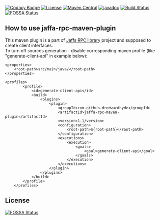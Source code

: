 [![Codacy Badge](https://api.codacy.com/project/badge/Grade/bfa0c04380ff44c69c51550add0f3116)](https://app.codacy.com/manual/dredwardhyde/jaffa-rpc-maven-plugin?utm_source=github.com&utm_medium=referral&utm_content=dredwardhyde/jaffa-rpc-maven-plugin&utm_campaign=Badge_Grade_Dashboard)
[![License](http://img.shields.io/:license-apache-brightgreen.svg)](http://www.apache.org/licenses/LICENSE-2.0.html)
[![Maven Central](https://maven-badges.herokuapp.com/maven-central/com.github.dredwardhyde/jaffa-rpc-maven-plugin/badge.svg)](https://maven-badges.herokuapp.com/maven-central/com.github.dredwardhyde/jaffa-rpc-maven-plugin)
[![javadoc](https://javadoc.io/badge2/com.github.dredwardhyde/jaffa-rpc-maven-plugin/javadoc.svg)](https://javadoc.io/doc/com.github.dredwardhyde/jaffa-rpc-maven-plugin)
[![Build Status](https://travis-ci.org/dredwardhyde/jaffa-rpc-maven-plugin.svg?branch=master)](https://travis-ci.org/dredwardhyde/jaffa-rpc-maven-plugin)
[![FOSSA Status](https://app.fossa.com/api/projects/git%2Bgithub.com%2Fdredwardhyde%2Fjaffa-rpc-maven-plugin.svg?type=shield)](https://app.fossa.com/projects/git%2Bgithub.com%2Fdredwardhyde%2Fjaffa-rpc-maven-plugin?ref=badge_shield)
## How to use jaffa-rpc-maven-plugin

This maven plugin is a part of [Jaffa RPC library](https://github.com/dredwardhyde/jaffa-rpc-library) project and supposed to create client interfaces.  
To turn off sources generation - disable corresponding maven profile (like "generate-client-api" in example below):

```
<properties>
    <root-path>src/main/java/</root-path>
</properties>

<profiles>
        <profile>
            <id>generate-client-api</id>
            <build>
                <plugins>
                    <plugin>
                        <groupId>com.github.dredwardhyde</groupId>
                        <artifactId>jaffa-rpc-maven-plugin</artifactId>
                        <version>1.1/version>
                        <configuration>
                            <root-path>${root-path}</root-path>
                        </configuration>
                        <executions>
                            <execution>
                                <goals>
                                    <goal>generate-client-api</goal>
                                </goals>
                            </execution>
                        </executions>
                    </plugin>
                </plugins>
            </build>
        </profile>
    </profiles>
```


## License
[![FOSSA Status](https://app.fossa.com/api/projects/git%2Bgithub.com%2Fdredwardhyde%2Fjaffa-rpc-maven-plugin.svg?type=large)](https://app.fossa.com/projects/git%2Bgithub.com%2Fdredwardhyde%2Fjaffa-rpc-maven-plugin?ref=badge_large)
